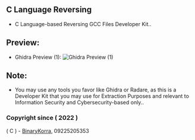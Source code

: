 ## C Language Reversing
* C Language-based Reversing GCC Files Developer Kit..

## Preview:

* Ghidra Preview (1):
![Ghidra Preview (1)](https://github.com/binarykorra/php-dev/blob/main/previews/ghidra_1.png?raw=true)

## Note:
* You may use any tools you favor like Ghidra or Radare, as this is a Developer Kit that you may use for Extraction Purposes and relevant to Information Security and Cybersecurity-based only..

### Copyright since ( 2022 )
( C ) - [BinaryKorra](https://github.com/binarykorra), 09225205353